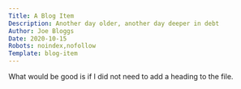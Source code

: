 ```yaml
---
Title: A Blog Item
Description: Another day older, another day deeper in debt
Author: Joe Bloggs
Date: 2020-10-15
Robots: noindex,nofollow
Template: blog-item
---
```

What would be good is if I did not need to add a heading to the file.